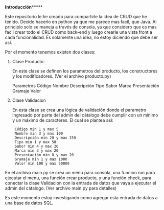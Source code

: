 ************************Introducción*****************************

Este repositorio le he creado para compartirle la idea de CRUD que he tenido. Decido hacerlo en python ya que me parece mas facil, que Java.
Al principio solo se maneja a través de consola, ya que considero que es mas facil crear todo el CRUD como back-end
y luego crearle una vista front a cada funcionalidad.
Es solamente una idea, no estoy diciendo que debe ser así.

Por el momento tenemos existen dos clases:

1. Clase Producto:

    En este clase se definen los parametros del producto, los constructores y los modificadores. (Ver el archivo producto.py)
    
    Parametros
    Código
    Nombre
    Descripción
    Tipo
    Sabor
    Marca
    Presentación
    Gramaje
    Valor
    
2. Clase Validacion
    
    En esta clase se crea una lógica de validación donde el parametro ingresado por parte del admin del cátalogo debe cumplir
    con un mínimo y un máximo de caracteres. El cual se plantea así:
        
        Código min 1 y max 5
        Nombre min 3 y max 100
        Descripción min 20 y max 250
        Tipo min 1 y max 50
        Sabor min 4 y max 20
        Marca min 3 y max 20
        Presentación min 8 y max 20
        Gramaje min 1 y max 1000
        Valor min 100 y max 50000
        
En el archivo main.py se crea un menu para consola, una función run para ejecutar el menu, una función crear producto, y una función check, 
para conectar la clase Validacion con la entrada de datos que vaya a ejecutar el admin del cátalogo. (Ver archivo main.py para detalles)

Es este momento estoy investigando como agregar esta entrada de datos a una base de datos SQL.
